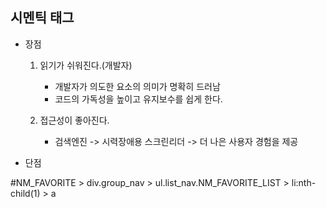 ## 시멘틱 태그

* 장점

  1. 읽기가 쉬워진다.(개발자)
     * 개발자가 의도한 요소의 의미가 명확히 드러남
     * 코드의 가독성을 높이고 유지보수를 쉽게 한다.

  2. 접근성이 좋아진다.
     * 검색엔진 -> 시력장애용 스크린리더 -> 더 나은 사용자 경험을 제공

* 단점

#NM_FAVORITE > div.group_nav > ul.list_nav.NM_FAVORITE_LIST > li:nth-child(1) > a

